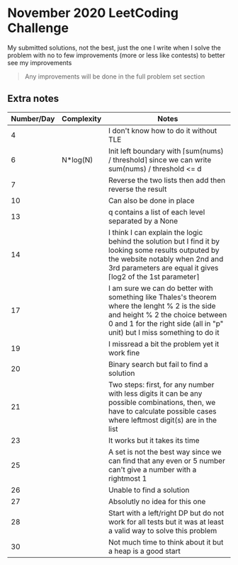 #  November 2020 LeetCoding Challenge
My submitted solutions, not the best, just the one I write when I solve the problem with no to few improvements (more or less like contests) to better see my improvements
> Any improvements will be done in the full problem set section

## Extra notes
|Number/Day|Complexity|Notes|
|-|-|-|
|4||I don't know how to do it without TLE|
|6|N*log(N)|Init left boundary with ⌈sum(nums) / threshold⌉ since we can write sum(nums) / threshold <= d|
|7||Reverse the two lists then add then reverse the result|
|10||Can also be done in place|
|13||q contains a list of each level separated by a None|
|14||I think I can explain the logic behind the solution but I find it by looking some results outputed by the website notably when 2nd and 3rd parameters are equal it gives ⌈log2 of the 1st parameter⌉|
|17||I am sure we can do better with something like Thales's theorem where the lenght % 2 is the side and height % 2 the choice between 0 and 1 for the right side (all in "p" unit) but I miss something to do it|
|19||I missread a bit the problem yet it work fine|
|20||Binary search but fail to find a solution|
|21||Two steps: first, for any number with less digits it can be any possible combinations, then, we have to calculate possible cases where leftmost digit(s) are in the list|
|23||It works but it takes its time|
|25||A set is not the best way since we can find that any even or 5 number can't give a number with a rightmost 1|
|26||Unable to find a solution|
|27||Absolutly no idea for this one|
|28||Start with a left/right DP but do not work for all tests but it was at least a valid way to solve this problem|
|30||Not much time to think about it but a heap is a good start